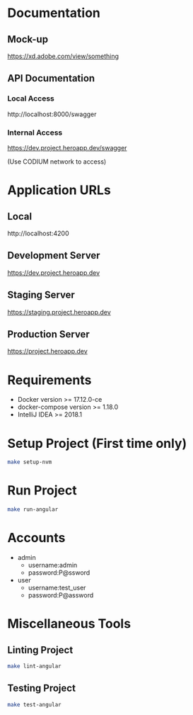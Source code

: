 
# Documentation

## Mock-up

https://xd.adobe.com/view/something

## API Documentation

### Local Access

http://localhost:8000/swagger

### Internal Access

https://dev.project.heroapp.dev/swagger

(Use CODIUM network to access)

# Application URLs

## Local

http://localhost:4200

## Development Server

https://dev.project.heroapp.dev

## Staging Server

https://staging.project.heroapp.dev

## Production Server

https://project.heroapp.dev

# Requirements

* Docker version >= 17.12.0-ce
* docker-compose version >= 1.18.0
* IntelliJ IDEA >= 2018.1

# Setup Project (First time only)

```sh
make setup-nvm
```

# Run Project

```sh
make run-angular
```

# Accounts

* admin
  * username:admin
  * password:P@ssword
* user
  * username:test_user
  * password:P@assword

# Miscellaneous Tools

## Linting Project

```sh
make lint-angular
```

## Testing Project

```sh
make test-angular
```
